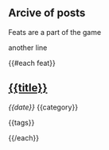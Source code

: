 
## Arcive of posts

Feats are a part of the game

another line

{{#each feat}}
## [{{title}}]({{../site.root}}{{href\}})

_{{date}}_ {{category}}

{{tags}}

{{/each}}